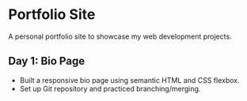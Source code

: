 # Portfolio Site
A personal portfolio site to showcase my web development projects.

## Day 1: Bio Page
- Built a responsive bio page using semantic HTML and CSS flexbox.
- Set up Git repository and practiced branching/merging.